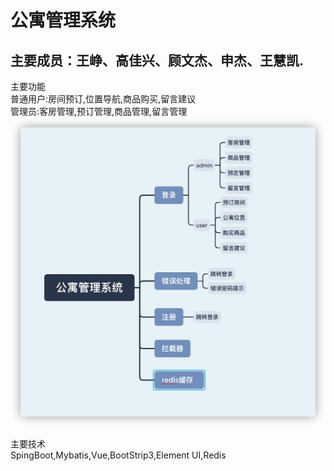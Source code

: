 # 公寓管理系统  
## 主要成员：王峥、高佳兴、顾文杰、申杰、王慧凯.  

主要功能  
  普通用户:房间预订,位置导航,商品购买,留言建议    
   管理员:客房管理,预订管理,商品管理,留言管理    
  ![项目结构图](https://raw.githubusercontent.com/luosuo3/ApartmentSystem/master/src/main/resources/static/image/%E7%BB%93%E6%9E%84%E5%9B%BE.png)      
  
主要技术    
SpingBoot,Mybatis,Vue,BootStrip3,Element UI,Redis  